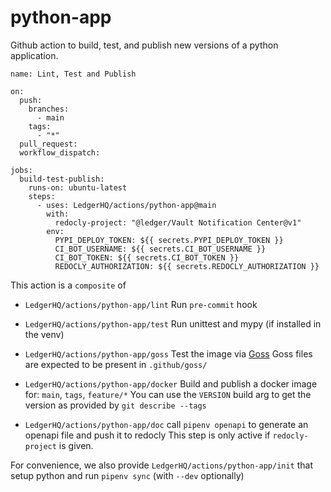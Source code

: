 # python-app

Github action to build, test, and publish new versions of a python application.

```
name: Lint, Test and Publish

on:
  push:
    branches:
      - main
	tags:
	  - "*"
  pull_request:
  workflow_dispatch:

jobs:
  build-test-publish:
    runs-on: ubuntu-latest
    steps:
      - uses: LedgerHQ/actions/python-app@main
        with:
          redocly-project: "@ledger/Vault Notification Center@v1"
        env:
          PYPI_DEPLOY_TOKEN: ${{ secrets.PYPI_DEPLOY_TOKEN }}
          CI_BOT_USERNAME: ${{ secrets.CI_BOT_USERNAME }}
          CI_BOT_TOKEN: ${{ secrets.CI_BOT_TOKEN }}
          REDOCLY_AUTHORIZATION: ${{ secrets.REDOCLY_AUTHORIZATION }}
```

This action is a `composite` of

 * `LedgerHQ/actions/python-app/lint`
Run `pre-commit` hook

 * `LedgerHQ/actions/python-app/test`
Run unittest and mypy (if installed in the venv)

 * `LedgerHQ/actions/python-app/goss`
Test the image via [Goss](https://goss.rocks/)
Goss files are expected to be present in `.github/goss/`

 * `LedgerHQ/actions/python-app/docker`
Build and publish a docker image for: `main`, `tags`, `feature/*`
You can use the `VERSION` build arg to get the version as provided by `git
describe --tags`

 * `LedgerHQ/actions/python-app/doc`
call `pipenv openapi` to generate an openapi file and push it to redocly
This step is only active if `redocly-project` is given.


For convenience, we also provide `LedgerHQ/actions/python-app/init` that setup
python and run `pipenv sync` (with `--dev` optionally)
